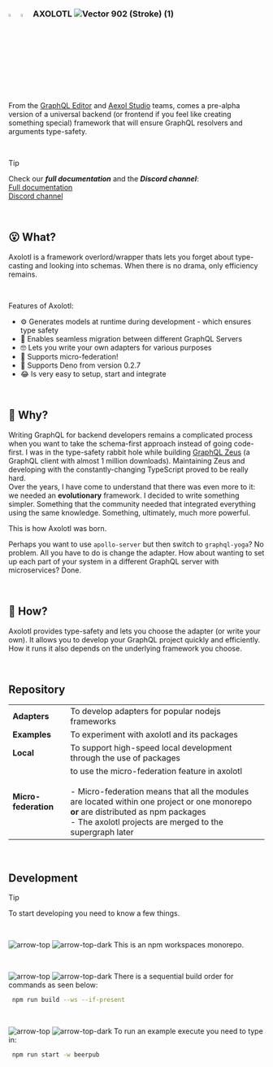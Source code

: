 ### <img src="https://github.com/user-attachments/assets/e107be1e-1589-4a4e-88d3-11373a277867#gh-dark-mode-only" width=4%> <img src="https://github.com/user-attachments/assets/5dc740b2-ac6d-4011-83dc-51cf1de1029a#gh-light-mode-only" width=4%> AXOLOTL ![Vector 902 (Stroke) (1)](https://github.com/user-attachments/assets/18e2f31f-a70f-4c3e-b284-3b66c989a15f)


From the [GraphQL Editor](https://graphqleditor.com/) and [Aexol Studio](http://aexol.com/) teams, comes a pre-alpha version of a universal backend (or frontend if you feel like creating something special) framework that will ensure GraphQL resolvers and arguments type-safety. 

<!-- COLORED AXOLOTL ICON LIBRARY:
![axolotl-white] (https://github.com/user-attachments/assets/ac427bf6-6c02-48d1-bcd2-1e709eeb01d3)
![axolotl-dark-grey] (https://github.com/user-attachments/assets/5dc740b2-ac6d-4011-83dc-51cf1de1029a)
![axolotl-magenta](https://github.com/user-attachments/assets/5cc97a2f-77d8-4db3-98a7-824791fe656d)
![axolotl-lime-green](https://github.com/user-attachments/assets/f96b4aa4-0df6-4fdd-a81c-53dc96983037)
![axolotl-lime](https://github.com/user-attachments/assets/8b4b5523-470e-4988-a5c8-864d593767ba)
![axolotl-lime-2](https://github.com/user-attachments/assets/acfeebad-5c98-41b7-b286-a446dc7332f8)
![axolotl-github-green](https://github.com/user-attachments/assets/e107be1e-1589-4a4e-88d3-11373a277867)
-->

<br />

> [!TIP]
> Check our ***full documentation*** and the ***Discord channel***:\
> [Full documentation](https://axolotl-docs.vercel.app)\
> [Discord channel](https://discord.gg/f8SfgGBHRz)

<br />

## 😮 What?

Axolotl is a framework overlord/wrapper thats lets you forget about type-casting and looking into schemas. When there is no drama, only efficiency remains. 

<br />


Features of Axolotl:
- ⚙️ Generates models at runtime during development - which ensures type safety
- 🏃 Enables seamless migration between different GraphQL Servers
- 🤓 Lets you write your own adapters for various purposes
- 🐙 Supports micro-federation!
- 🦕 Supports Deno from version 0.2.7
- 😂 Is very easy to setup, start and integrate


<br />


## 🤔 Why? 

Writing GraphQL for backend developers remains a complicated process when you want to take the schema-first approach instead of going code-first. I was in the type-safety rabbit hole while building [GraphQL Zeus](https://github.com/graphql-editor/graphql-zeus) (a GraphQL client with almost 1 million downloads). Maintaining Zeus and developing with the constantly-changing TypeScript proved to be really hard. \
Over the years, I have come to understand that there was even more to it: we needed an **evolutionary** framework. I decided to write something simpler. Something that the community needed that integrated everything using the same knowledge. Something, ultimately, much more powerful.

This is how Axolotl was born.

Perhaps you want to use `apollo-server` but then switch to `graphql-yoga`? No problem. All you have to do is change the adapter. 
How about wanting to set up each part of your system in a different GraphQL server with microservices? Done.

<br />

## 🫠 How?

Axolotl provides type-safety and lets you choose the adapter (or write your own). It allows you to develop your GraphQL project quickly and efficiently. How it runs it also depends on the underlying framework you choose. 

<br />

## Repository


|         |            |
| ------------- |-------------| 
| **Adapters**      | To develop adapters for popular nodejs frameworks | 
| **Examples**      | To experiment with axolotl and its packages      |
| **Local** |   To support high-speed local development through the use of packages |
| **Micro-federation** | to use the micro-federation feature in axolotl <br /> <br /> - Micro-federation means that all the modules are located within one project or one monorepo **or** are distributed as npm packages <br /> - The axolotl projects are merged to the supergraph later|

<br />

## Development

>[!TIP]
>To start developing you need to know a few things.

<br />

![arrow-top](https://github.com/user-attachments/assets/3632196c-f2f8-46a2-9d3d-4a8071ca1908#gh-dark-mode-only) ![arrow-top-dark](https://github.com/user-attachments/assets/496077a7-85a9-44dc-8770-5a248d63886d#gh-light-mode-only)
This is an npm workspaces monorepo.

<br />

![arrow-top](https://github.com/user-attachments/assets/3632196c-f2f8-46a2-9d3d-4a8071ca1908#gh-dark-mode-only) ![arrow-top-dark](https://github.com/user-attachments/assets/496077a7-85a9-44dc-8770-5a248d63886d#gh-light-mode-only)
There is a sequential build order for commands as seen below:
```sh
 npm run build --ws --if-present
```

<br />

![arrow-top](https://github.com/user-attachments/assets/3632196c-f2f8-46a2-9d3d-4a8071ca1908#gh-dark-mode-only) ![arrow-top-dark](https://github.com/user-attachments/assets/496077a7-85a9-44dc-8770-5a248d63886d#gh-light-mode-only)
To run an example execute you need to type in:
```sh
 npm run start -w beerpub
```
